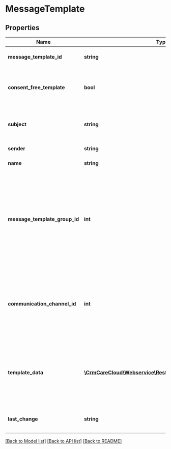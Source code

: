 # MessageTemplate

## Properties
Name | Type | Description | Notes
------------ | ------------- | ------------- | -------------
**message_template_id** | **string** | The unique ID of the message_template. | [optional] 
**consent_free_template** | **bool** | If true, customer can receive message without any consent(GDPR, etc.). | [optional] 
**subject** | **string** | Subject of the message template. Mandatory only in case of email template. | 
**sender** | **string** | Sender of the message template. | 
**name** | **string** | Name of the message template. | 
**message_template_group_id** | **int** | The unique ID of the message template group. *Possible values are: 1 - newsletter template / 2 - system template (registration message, order summary message, etc.) / 3 - transactional communication (for hotel, traveling,...)* | 
**communication_channel_id** | **int** | The unique ID of the communication channel. *Possible values are: 1 - email / 2 - SMS / 4 - PUSH notification (Apple or Google)/ 5 - internal system notification / 9 - Viber messages* | 
**template_data** | [**\CrmCareCloud\Webservice\RestApi\Client\Model\Parameter[]**](Parameter.md) | Template data could contains array of customized parameters. They may have influence on template display or add values to template. | [optional] 
**last_change** | **string** | Date and time of the last change. *(YYYY-MM-DD HH:MM:SS)* | [optional] 

[[Back to Model list]](../../README.md#documentation-for-models) [[Back to API list]](../../README.md#documentation-for-api-endpoints) [[Back to README]](../../README.md)

